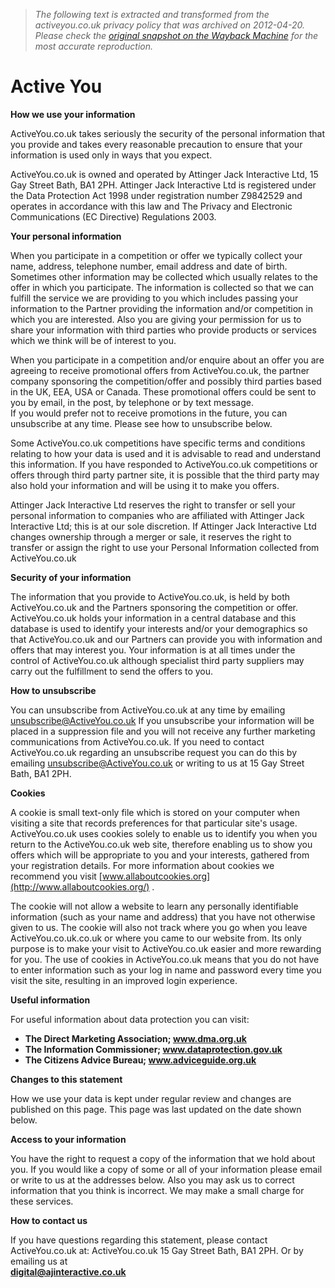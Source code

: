 > *The following text is extracted and transformed from the activeyou.co.uk privacy policy that was archived on 2012-04-20. Please check the [original snapshot on the Wayback Machine](https://web.archive.org/web/20120420025016id_/http%3A//www.activeyou.co.uk/new-privacy.php) for the most accurate reproduction.*

# Active You

**How we use your information**

ActiveYou.co.uk takes seriously the security of the personal information that you provide and takes every reasonable precaution to ensure that your information is used only in ways that you expect.

ActiveYou.co.uk is owned and operated by Attinger Jack Interactive Ltd, 15 Gay Street Bath, BA1 2PH. Attinger Jack Interactive Ltd is registered under the Data Protection Act 1998 under registration number Z9842529 and operates in accordance with this law and The Privacy and Electronic Communications (EC Directive) Regulations 2003.

**Your personal information**

When you participate in a competition or offer we typically collect your name, address, telephone number, email address and date of birth. Sometimes other information may be collected which usually relates to the offer in which you participate. The information is collected so that we can fulfill the service we are providing to you which includes passing your information to the Partner providing the information and/or competition in which you are interested. Also you are giving your permission for us to share your information with third parties who provide products or services which we think will be of interest to you.

When you participate in a competition and/or enquire about an offer you are agreeing to receive promotional offers from ActiveYou.co.uk, the partner company sponsoring the competition/offer and possibly third parties based in the UK, EEA, USA or Canada. These promotional offers could be sent to you by email, in the post, by telephone or by text message.   
If you would prefer not to receive promotions in the future, you can unsubscribe at any time. Please see how to unsubscribe below. 

Some ActiveYou.co.uk competitions have specific terms and conditions relating to how your data is used and it is advisable to read and understand this information. If you have responded to ActiveYou.co.uk competitions or offers through third party partner site, it is possible that the third party may also hold your information and will be using it to make you offers.

Attinger Jack Interactive Ltd reserves the right to transfer or sell your personal information to companies who are affiliated with Attinger Jack Interactive Ltd; this is at our sole discretion. If Attinger Jack Interactive Ltd changes ownership through a merger or sale, it reserves the right to transfer or assign the right to use your Personal Information collected from ActiveYou.co.uk 

**Security of your information**

The information that you provide to ActiveYou.co.uk, is held by both ActiveYou.co.uk and the Partners sponsoring the competition or offer. ActiveYou.co.uk holds your information in a central database and this database is used to identify your interests and/or your demographics so that ActiveYou.co.uk and our Partners can provide you with information and offers that may interest you. Your information is at all times under the control of ActiveYou.co.uk although specialist third party suppliers may carry out the fulfillment to send the offers to you.

**How to unsubscribe**

You can unsubscribe from ActiveYou.co.uk at any time by emailing unsubscribe@ActiveYou.co.uk If you unsubscribe your information will be placed in a suppression file and you will not receive any further marketing communications from ActiveYou.co.uk. If you need to contact ActiveYou.co.uk regarding an unsubscribe request you can do this by emailing unsubscribe@ActiveYou.co.uk or writing to us at 15 Gay Street Bath, BA1 2PH.

**Cookies**

A cookie is small text-only file which is stored on your computer when visiting a site that records preferences for that particular site's usage. ActiveYou.co.uk uses cookies solely to enable us to identify you when you return to the ActiveYou.co.uk web site, therefore enabling us to show you offers which will be appropriate to you and your interests, gathered from your registration details. For more information about cookies we recommend you visit [www.allaboutcookies.org](http://www.allaboutcookies.org/) . 

The cookie will not allow a website to learn any personally identifiable information (such as your name and address) that you have not otherwise given to us. The cookie will also not track where you go when you leave ActiveYou.co.uk.co.uk or where you came to our website from. Its only purpose is to make your visit to ActiveYou.co.uk easier and more rewarding for you. The use of cookies in ActiveYou.co.uk means that you do not have to enter information such as your log in name and password every time you visit the site, resulting in an improved login experience.

**Useful information**

For useful information about data protection you can visit:

  * **The Direct Marketing Association; www.dma.org.uk**
  * **The Information Commissioner; www.dataprotection.gov.uk**
  * **The Citizens Advice Bureau; www.adviceguide.org.uk**



**Changes to this statement**

How we use your data is kept under regular review and changes are published on this page. This page was last updated on the date shown below.

**Access to your information**

You have the right to request a copy of the information that we hold about you. If you would like a copy of some or all of your information please email or write to us at the addresses below. Also you may ask us to correct information that you think is incorrect. We may make a small charge for these services.

**How to contact us**

If you have questions regarding this statement, please contact ActiveYou.co.uk at: ActiveYou.co.uk 15 Gay Street Bath, BA1 2PH. Or by emailing us at  
[ **digital@ajinteractive.co.uk** ](mailto:digital@ajinteractive.co.uk?subject=privacy%20question)
